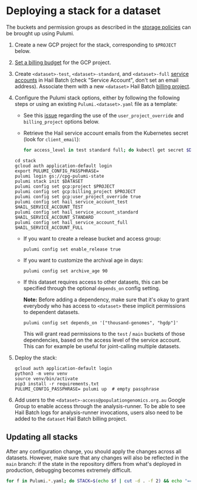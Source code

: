 # Deploying a stack for a dataset

The buckets and permission groups as described in the [storage policies](https://github.com/populationgenomics/team-docs/tree/main/storage_policies)
can be brought up using Pulumi.

1. Create a new GCP project for the stack, corresponding to `$PROJECT` below.
1. [Set a billing budget](https://github.com/populationgenomics/gcp-cost-control#add-billing-budgets) for the GCP project.
1. Create `<dataset>-test`, `<dataset>-standard`, and `<dataset>-full` [service accounts](https://auth.hail.populationgenomics.org.au/users) in Hail Batch (check "Service Account", don't set an email address). Associate them with a new `<dataset>` Hail Batch [billing project](https://batch.hail.populationgenomics.org.au/billing_projects).
1. Configure the Pulumi stack options, either by following the following steps or using an existing `Pulumi.<dataset>.yaml` file as a template:

   - See this [issue](https://github.com/hashicorp/terraform-provider-google/issues/7477)
     regarding the use of the `user_project_override` and `billing_project`
     options below.
   - Retrieve the Hail service account emails from the Kubernetes secret (look for `client_email`):

     ```bash
     for access_level in test standard full; do kubectl get secret $DATASET-$access_level-gsa-key -o json | jq '.data | map_values(@base64d)'; done
     ```

   ```shell
   cd stack
   gcloud auth application-default login
   export PULUMI_CONFIG_PASSPHRASE=
   pulumi login gs://cpg-pulumi-state
   pulumi stack init $DATASET
   pulumi config set gcp:project $PROJECT
   pulumi config set gcp:billing_project $PROJECT
   pulumi config set gcp:user_project_override true
   pulumi config set hail_service_account_test $HAIL_SERVICE_ACCOUNT_TEST
   pulumi config set hail_service_account_standard $HAIL_SERVICE_ACCOUNT_STANDARD
   pulumi config set hail_service_account_full $HAIL_SERVICE_ACCOUNT_FULL
   ```

   - If you want to create a release bucket and access group:

     ```shell
     pulumi config set enable_release true
     ```

   - If you want to customize the archival age in days:

     ```shell
     pulumi config set archive_age 90
     ```

   - If this dataset requires access to other datasets, this can be specified through the optional `depends_on` config setting.

     **Note:** Before adding a dependency, make sure that it's okay to grant everybody who has access to `<dataset>` these implicit permissions to dependent datasets.

     ```shell
     pulumi config set depends_on '["thousand-genomes", "hgdp"]'
     ```

     This will grant read permissions to the `test` / `main` buckets of those dependencies, based on the access level of the service account. This can for example be useful for joint-calling multiple datasets.

1. Deploy the stack:

   ```shell
   gcloud auth application-default login
   python3 -m venv venv
   source venv/bin/activate
   pip3 install -r requirements.txt
   PULUMI_CONFIG_PASSPHRASE= pulumi up  # empty passphrase
   ```

1. Add users to the `<dataset>-access@populationgenomics.org.au` Google Group to enable access through the analysis-runner. To be able to see Hail Batch logs for analysis-runner invocations, users also need to be added to the `dataset` Hail Batch billing project.

## Updating all stacks

After any configuration change, you should apply the changes across all datasets. However, make sure that any changes will also be reflected in the `main` branch: if the state in the repository differs from what's deployed in production, debugging becomes extremely difficult.

```bash
for f in Pulumi.*.yaml; do STACK=$(echo $f | cut -d . -f 2) && echo "=== $STACK ===" && PULUMI_CONFIG_PASSPHRASE= pulumi stack select $STACK && PULUMI_CONFIG_PASSPHRASE= pulumi up -y; done
```
